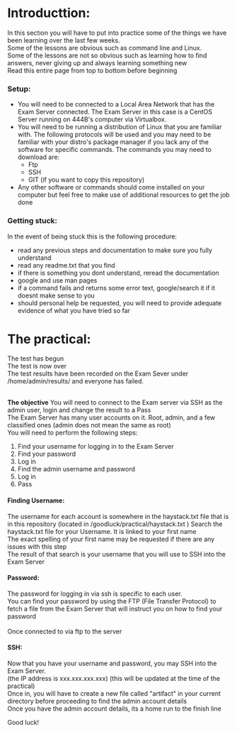 # Introducttion:
In this section you will have to put into practice some of the things we have been learning over the last few weeks. 
</br>
Some of the lessons are obvious such as command line and Linux.
</br>
Some of the lessons are not so obvious such as learning how to find answers, never giving up and always learning something new
</br>
Read this entire page from top to bottom before beginning

### Setup:
- You will need to be connected to a Local Area Network that has the Exam Server connected. The Exam Server in this case is a CentOS Server running on 444B's computer via Virtualbox.
- You will need to be running a distribution of Linux that you are familiar with. The following protocols will be used and you may need to be familiar with your distro's package manager if you lack any of the software for specific commands. The commands you may need to download are:
  - Ftp
  - SSH
  - GIT (if you want to copy this repository)
- Any other software or commands should come installed on your computer but feel free to make use of additional resources to get the job done

### Getting stuck:
In the event of being stuck this is the following procedure:
- read any previous steps and documentation to make sure you fully understand
- read any readme.txt that you find
- if there is something you dont understand, reread the documentation
- google and use man pages
- if a command fails and returns some error text, google/search it if it doesnt make sense to you
- should personal help be requested, you will need to provide adequate evidence of what you have tried so far


# The practical:
The test has begun</br>
The test is now over</br>
The test results have been recorded on the Exam Sever under /home/admin/results/ and everyone has failed.
</br>
</br>

**The objective** You will need to connect to the Exam server via SSH as the admin user, login and change the result to a Pass
</br>
The Exam Server has many user accounts on it. Root, admin, and a few classified ones (admin does not mean the same as root)
</br>
You will need to perform the following steps:
1. Find your username for logging in to the Exam Server
2. Find your password
3. Log in
4. Find the admin username and password
5. Log in
6. Pass

#### Finding Username:
The username for each account is somewhere in the haystack.txt file that is in this repository (located in /goodluck/practical/haystack.txt )
Search the haystack.txt file for your Username. It is linked to your first name
</br>
The exact spelling of your first name may be requested if there are any issues with this step
</br>
The result of that search is your username that you will use to SSH into the Exam Server

#### Password:
The password for logging in via ssh is specific to each user. </br>
You can find your password by using the FTP (File Transfer Protocol) to fetch a file from the Exam Server that will instruct you on how to find your password </br>
</br>
Once connected to via ftp to the server


#### SSH:
Now that you have your username and password, you may SSH into the Exam Server. </br>
(the IP address is xxx.xxx.xxx.xxx) (this will be updated at the time of the practical)</br>
Once in, you will have to create a new file called "artifact" in your current directory before proceeding to find the admin account details</br>
Once you have the admin account details, its a home run to the finish line</br>

Good luck!









